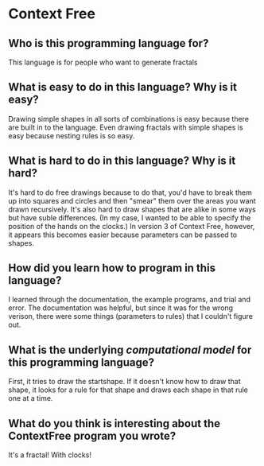# Context Free

##  Who is this programming language for?
This language is for people who want to generate fractals 

## What is easy to do in this language? Why is it easy?
Drawing simple shapes in all sorts of combinations is easy because there are
built in to the language. Even drawing fractals with simple shapes is easy
because nesting rules is so easy.


## What is hard to do in this language? Why is it hard?
It's hard to do free drawings because to do that, you'd have to break them up
into squares and circles and then "smear" them over the areas you want drawn
recursively. It's also hard to draw shapes that are alike in some ways but
have suble differences. (In my case, I wanted to be able to specify the position
of the hands on the clocks.) In version 3 of Context Free, however, it appears
this becomes easier because parameters can be passed to shapes.


## How did you learn how to program in this language?
I learned through the documentation, the example programs, and trial and error.
The documentation was helpful, but since it was for the wrong verison, there
were some things (parameters to rules) that I couldn't figure out.


## What is the underlying _computational model_ for this programming language? 
First, it tries to draw the startshape. If it doesn't know how to draw that
shape, it looks for a rule for that shape and draws each shape in that rule one
at a time.


## What do you think is interesting about the ContextFree program you wrote?
It's a fractal! With clocks!

